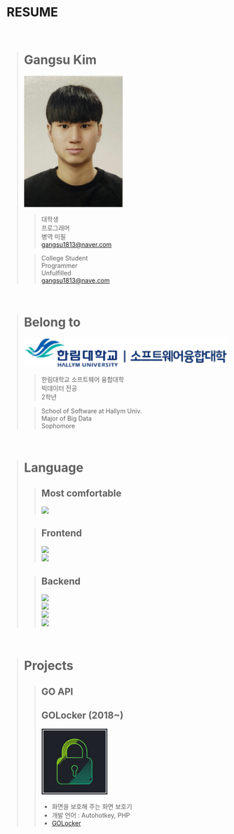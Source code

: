 # RESUME

</br>

> # Gangsu Kim
> <img src="Photo.jpg" height="300"/> </br>
>> 대학생 </br>
>> 프로그래머 </br>
>> 병역 미필 </br>
>> gangsu1813@naver.com
>
>> College Student </br>
>> Programmer </br>
>> Unfulfilled </br>
>> gangsu1813@nave.com

</br>

> # Belong to
> <img src="Hallym_SW.gif" width="500"/> </br>
>> 한림대학교 소프트웨어 융합대학 </br>
>> 빅데이터 전공 </br>
>> 2학년 </br>
>
>> School of Software at Hallym Univ. </br>
>> Major of Big Data </br>
>> Sophomore </br>

</br>

> # Language
>> ## Most comfortable </br>
>> <img height="30" src="https://img.shields.io/badge/AutoHotkey-334455?style=flat-square&logo=AutoHotkey&logoColor=white"/> </br>
>
>> ## Frontend </br>
>> <img height="30" src="https://img.shields.io/badge/HTML5-E34F26?style=flat-square&logo=HTML5&logoColor=white"/> </br>
>> <img height="30" src="https://img.shields.io/badge/CSS3-1572B6?style=flat-square&logo=CSS3&logoColor=white"/> </br>
>
>> ## Backend </br>
>> <img height="30" src="https://img.shields.io/badge/JavaScript-F7DF1E?style=flat-square&logo=JavaScript&logoColor=white"/> </br>
>> <img height="30" src="https://img.shields.io/badge/PHP-777BB4?style=flat-square&logo=PHP&logoColor=white"/> </br>
>> <img height="30" src="https://img.shields.io/badge/Java-007396?style=flat-square&logo=Java&logoColor=white"/> </br>
>> <img height="30" src="https://img.shields.io/badge/Python-3776AB?style=flat-square&logo=Python&logoColor=white"/> </br>

</br>

> # Projects
>> ## GO API
>> 
>> ## GOLocker (2018~)
>> <img src="GOLocker.png" width="150"/> </br>
>> * 화면을 보호해 주는 화면 보호기
>> * 개발 언어 : Autohotkey, PHP
>> * [GOLocker](https://m.blog.naver.com/gangsu1813/221341360059)







[github]: http://github.com/GangsuKim
